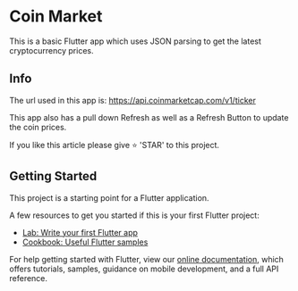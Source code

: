 # Coin Market

This is a basic Flutter app which uses JSON parsing to get the latest cryptocurrency prices.

## Info

The url used in this app is: https://api.coinmarketcap.com/v1/ticker

This app also has a pull down Refresh as well as a Refresh Button to update the coin prices.

If you like this article please give ⭐️ 'STAR' to this project.

## Getting Started

This project is a starting point for a Flutter application.

A few resources to get you started if this is your first Flutter project:

- [Lab: Write your first Flutter app](https://flutter.io/docs/get-started/codelab)
- [Cookbook: Useful Flutter samples](https://flutter.io/docs/cookbook)

For help getting started with Flutter, view our 
[online documentation](https://flutter.io/docs), which offers tutorials, 
samples, guidance on mobile development, and a full API reference.
